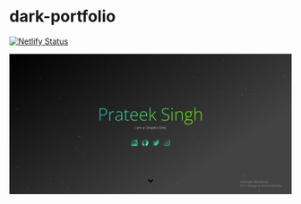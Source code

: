 # dark-portfolio


[![Netlify Status](https://api.netlify.com/api/v1/badges/fae29e5f-e1eb-4327-87b5-7bb40368c25c/deploy-status)](https://app.netlify.com/sites/dark-portfoliio/deploys)

![Screenshot](./screenshot/screenshot.PNG)